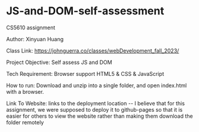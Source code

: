# JS-and-DOM-self-assessment
CS5610 assignment

Author: Xinyuan Huang

Class Link: https://johnguerra.co/classes/webDevelopment_fall_2023/

Project Objective: Self assess JS and DOM

Tech Requirement: Browser support HTML5 & CSS & JavaScript

How to run: Download and unzip into a single folder, and open index.html with a browser.

Link To Website: links to the deployment location -- I believe that for this assignment, we were supposed to deploy it to github-pages so that it is easier for others to view the website rather than making them download the folder remotely 
